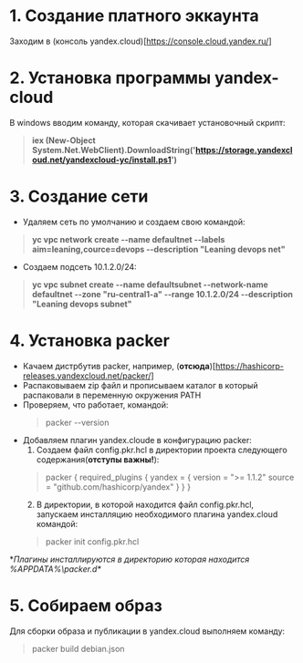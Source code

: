 # 1. Создание платного эккаунта

Заходим в (консоль yandex.cloud)[https://console.cloud.yandex.ru/]

# 2. Установка программы yandex-cloud

В windows вводим команду, которая скачивает установочный скрипт:

>  **iex (New-Object System.Net.WebClient).DownloadString('https://storage.yandexcloud.net/yandexcloud-yc/install.ps1')**

# 3. Создание сети

- Удаляем сеть по умолчанию и создаем свою командой:

> **yc vpc network create --name defaultnet --labels aim=leaning,cource=devops --description "Leaning devops net"**

- Создаем подсеть 10.1.2.0/24:

> **yc vpc subnet create --name defaultsubnet --network-name defaultnet --zone "ru-central1-a" --range 10.1.2.0/24 --description "Leaning devops subnet"**

# 4. Установка packer

- Качаем дистрбутив packer, например, (**отсюда**)[https://hashicorp-releases.yandexcloud.net/packer/]
- Распаковываем zip файл и прописываем каталог в который распаковали в переменную окружения PATH
- Проверяем, что работает, командой:
  > packer --version
- Добавляем плагин yandex.cloude в конфигурацию packer:
   1. Создаем файл config.pkr.hcl в директории проекта следующего содержания(**отступы важны!**):
   > packer {
   >  required_plugins {
   >   yandex = {
   >    version = ">= 1.1.2"
   >    source  = "github.com/hashicorp/yandex"
   >   }
   >  }
   >}
   2. В директории, в которой находится файл config.pkr.hcl, запускаем инсталляцию необходимого плагина yandex.cloud командой:
   > packer init  config.pkr.hcl

**Плагины инсталлируются в директорию которая находится %APPDATA%\packer.d\**

# 5. Собираем образ

Для сборки образа и публикации в yandex.cloud выполняем команду: 

> packer build debian.json
 

